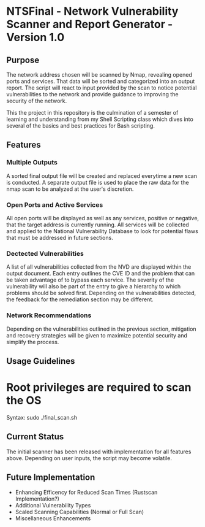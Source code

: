 # NTSFinal - Network Vulnerability Scanner and Report Generator - Version 1.0

## Purpose
The network address chosen will be scanned by Nmap, revealing opened ports and services. That data will be sorted and categorized into an output report. The script will react to input provided by the scan to notice potential vulnerabilities to the network and provide guidance to improving the security of the network.

This the project in this repository is the culmination of a semester of learning and understanding from my Shell Scripting class which dives into several of the basics and best practices for Bash scripting.

## Features

### Multiple Outputs
A sorted final output file will be created and replaced everytime a new scan is conducted. A separate output file is used to place the raw data for the nmap scan to be analyzed at the user's discretion.

### Open Ports and Active Services
All open ports will be displayed as well as any services, positive or negative, that the target address is currently running. All services will be collected and applied to the National Vulnerability Database to look for potential flaws that must be addressed in future sections.

### Dectected Vulnerabilities
A list of all vulnerabilities collected from the NVD are displayed within the output document. Each entry outlines the CVE ID and the problem that can be taken advantage of to bypass each service. The severity of the vulnerability will also be part of the entry to give a hierarchy to which problems should be solved first. Depending on the vulnerabilities detected, the feedback for the remediation section may be different.

### Network Recommendations
Depending on the vulnerabilities outlined in the previous section, mitigation and recovery strategies will be given to maximize potential security and simplify the process.

## Usage Guidelines
# Root privileges are required to scan the OS

Syntax: sudo ./final_scan.sh <target>

## Current Status
The initial scanner has been released with implementation for all features above. Depending on user inputs, the script may become volatile.

## Future Implementation
* Enhancing Efficency for Reduced Scan Times (Rustscan Implementation?)
* Additional Vulnerability Types
* Scaled Scanning Capabilities (Normal or Full Scan)
* Miscellaneous Enhancements
